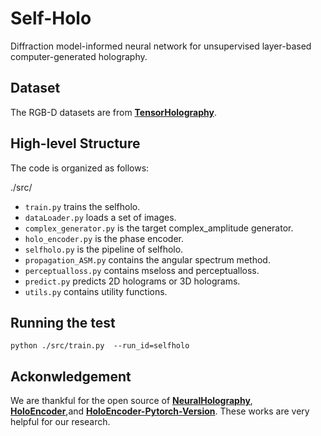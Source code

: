 # Self-Holo
Diffraction model-informed neural network for unsupervised layer-based computer-generated holography.<br>

## Dataset
The RGB-D datasets are from **[TensorHolography](https://github.com/liangs111/tensor_holography)**.

## High-level Structure
The code is organized as follows:

./src/
* ```train.py``` trains the selfholo.
* ```dataLoader.py``` loads a set of images.
* ```complex_generator.py``` is the target complex_amplitude generator.
* ```holo_encoder.py``` is the phase encoder.
* ```selfholo.py``` is the pipeline of selfholo.
* ```propagation_ASM.py``` contains the angular spectrum method.
* ```perceptualloss.py``` contains mseloss and perceptualloss.
* ```predict.py``` predicts 2D holograms or 3D holograms.
*  ```utils.py``` contains utility functions. 

## Running the test
 ```
 python ./src/train.py  --run_id=selfholo
 ```

## Ackonwledgement
We are thankful for the open source of **[NeuralHolography](https://github.com/computational-imaging/neural-holography)**, 
**[HoloEncoder](https://github.com/THUHoloLab/Holo-encoder)**,and **[HoloEncoder-Pytorch-Version](https://github.com/flyingwolfz/holoencoder-python-version)**.
These works are very helpful for our research.
